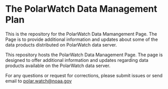 
# The PolarWatch Data Management Plan

This is the repository for the PolarWatch Data Mamangement Page.
The Page is to provide additional information and updates about some of the data products distributed on PolarWatch data server.  

This repository hosts the PolarWatch Data Management Page. 
The page is designed to offer additional 
information and updates regarding data products available on the PolarWatch data server.

For any questions or request for corrections, please submit issues or send email to polar.watch@noaa.gov
